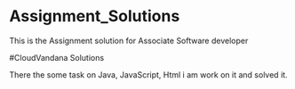 # Assignment_Solutions
This is the Assignment solution for Associate Software developer 

#CloudVandana Solutions

There the some task on Java, JavaScript, Html  i am work on it and solved it.
